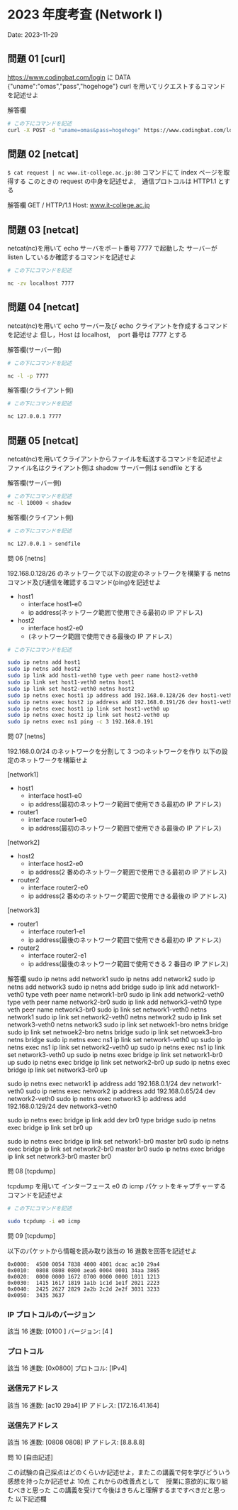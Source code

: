 # 2023 年度考査 (Network I)

Date: 2023-11-29

## 問題 01 [curl]

https://www.codingbat.com/login に DATA {"uname":"omas","pass","hogehoge"} curl を用いてリクエストするコマンドを記述せよ

解答欄

```bash
# この下にコマンドを記述
curl -X POST -d "uname=omas&pass=hogehoge" https://www.codingbat.com/login

```

## 問題 02 [netcat]

`$ cat request | nc www.it-college.ac.jp:80` コマンドにて index ページを取得する
このときの request の中身を記述せよ,　通信プロトコルは HTTP1.1 とする

解答欄
GET / HTTP/1.1
Host: www.it-college.ac.jp


## 問題 03 [netcat]

netcat(nc)を用いて echo サーバをポート番号 7777 で起動した
サーバーが listen しているか確認するコマンドを記述せよ

```bash
# この下にコマンドを記述

nc -zv localhost 7777

```

## 問題 04 [netcat]

netcat(nc)を用いて echo サーバー及び echo クライアントを作成するコマンドを記述せよ
但し，Host は localhost,　 port 番号は 7777 とする

解答欄(サーバー側)

```bash
# この下にコマンドを記述

nc -l -p 7777
```

解答欄(クライアント側)

```bash
# この下にコマンドを記述

nc 127.0.0.1 7777
```

## 問題 05 [netcat]

netcat(nc)を用いてクライアントからファイルを転送するコマンドを記述せよ
ファイル名はクライアント側は shadow サーバー側は sendfile とする

解答欄(サーバー側)

```bash
# この下にコマンドを記述
nc -l 10000 < shadow

```

解答欄(クライアント側)
```bash
# この下にコマンドを記述

nc 127.0.0.1 > sendfile
```

問 06 [netns]

192.168.0.128/26 のネットワークで以下の設定のネットワークを構築する netns コマンド及び通信を確認するコマンド(ping)を記述せよ

- host1
  - interface host1-e0
  - ip address(ネットワーク範囲で使用できる最初の IP アドレス)
- host2
  - interface host2-e0
  - (ネットワーク範囲で使用できる最後の IP アドレス)

```bash
# この下にコマンドを記述

sudo ip netns add host1
sudo ip netns add host2
sudo ip link add host1-veth0 type veth peer name host2-veth0
sudo ip link set host1-veth0 netns host1
sudo ip link set host2-veth0 netns host2
sudo ip netns exec host1 ip address add 192.168.0.128/26 dev host1-veth0
sudo ip netns exec host2 ip address add 192.168.0.191/26 dev host1-veth2
sudo ip netns exec host1 ip link set host1-veth0 up
sudo ip netns exec host2 ip link set host2-veth0 up
sudo ip netns exec ns1 ping -c 3 192.168.0.191


```

問 07 [netns]

192.168.0.0/24 のネットワークを分割して 3 つのネットワークを作り
以下の設定のネットワークを構築せよ

[network1]

- host1
  - interface host1-e0
  - ip address(最初のネットワーク範囲で使用できる最初の IP アドレス)
- router1
  - interface router1-e0
  - ip address(最初のネットワーク範囲で使用できる最後の IP アドレス)

[network2]

- host2
  - interface host2-e0
  - ip address(2 番めのネットワーク範囲で使用できる最初の IP アドレス)
- router2
  - interface router2-e0
  - ip address(2 番めのネットワーク範囲で使用できる最後の IP アドレス)

[network3]

- router1
  - interface router1-e1
  - ip address(最後のネットワーク範囲で使用できる最初の IP アドレス)
- router2
  - interface router2-e1
  - ip address(最後のネットワーク範囲で使用できる 2 番目の IP アドレス)

解答欄
sudo ip netns add network1
sudo ip netns add network2
sudo ip netns add network3
sudo ip netns add bridge
sudo ip link add network1-veth0 type veth peer name network1-br0
sudo ip link add network2-veth0 type veth peer name network2-br0
sudo ip link add network3-veth0 type veth peer name network3-br0
sudo ip link set network1-veth0 netns network1
sudo ip link set network2-veth0 netns network2
sudo ip link set network3-veth0 netns network3
sudo ip link set netwoek1-bro netns bridge
sudo ip link set netwoek2-bro netns bridge
sudo ip link set netwoek3-bro netns bridge
sudo ip netns exec ns1 ip link set network1-veth0 up
sudo ip netns exec ns1 ip link set network2-veth0 up
sudo ip netns exec ns1 ip link set network3-veth0 up
sudo ip netns exec bridge ip link set network1-br0 up
sudo ip netns exec bridge ip link set network2-br0 up
sudo ip netns exec bridge ip link set network3-br0 up

sudo ip netns exec network1 ip address add 192.168.0.1/24 dev network1-veth0
sudo ip netns exec network2 ip address add 192.168.0.65/24 dev network2-veth0
sudo ip netns exec network3 ip address add 192.168.0.129/24 dev network3-veth0

sudo ip netns exec bridge ip link add dev br0 type bridge
sudo ip netns exec bridge ip link set br0 up

sudo ip netns exec bridge ip link set network1-br0 master br0
sudo ip netns exec bridge ip link set network2-br0 master br0
sudo ip netns exec bridge ip link set network3-br0 master br0





問 08 [tcpdump]

tcpdump を用いて インターフェース e0 の icmp パケットをキャプチャーするコマンドを記述せよ

```bash
# この下にコマンドを記述

sudo tcpdump -i e0 icmp
```

問 09 [tcpdump]

以下のパケットから情報を読み取り該当の 16 進数を回答を記述せよ

```log
0x0000:  4500 0054 7838 4000 4001 dcac ac10 29a4
0x0010:  0808 0808 0800 aea6 0004 0001 34aa 3865
0x0020:  0000 0000 1672 0700 0000 0000 1011 1213
0x0030:  1415 1617 1819 1a1b 1c1d 1e1f 2021 2223
0x0040:  2425 2627 2829 2a2b 2c2d 2e2f 3031 3233
0x0050:  3435 3637
```

### IP プロトコルのバージョン

該当 16 進数: [0100 ]
バージョン: [4 ]

### プロトコル

該当 16 進数: [0x0800]
プロトコル: [IPv4]

### 送信元アドレス

該当 16 進数: [ac10 29a4]
IP アドレス: [172.16.41.164]

### 送信先アドレス

該当 16 進数: [0808 0808]
IP アドレス: [8.8.8.8]

問 10 [自由記述]

この試験の自己採点はどのくらいか記述せよ，またこの講義で何を学びどういう感想を持ったか記述せよ
10点
これからの改善点として　授業に意欲的に取り組むべきと思った
この講義を受けて今後はきちんと理解するまですべきだと思った
以下記述欄
